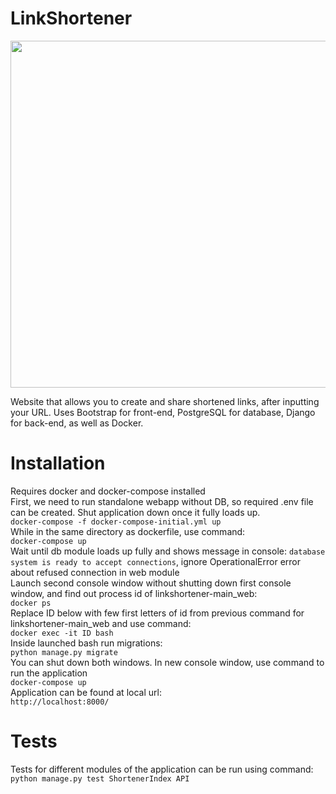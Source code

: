 # LinkShortener

<p align="center">
  <img src="https://user-images.githubusercontent.com/35972878/132550142-b55ce846-ad1c-41a5-89a8-dfabc3a9658d.png" width="555" height="555">
</p>


Website that allows you to create and share shortened links, after inputting your URL. 
Uses Bootstrap for front-end, PostgreSQL for database, Django for back-end, as well as Docker.

# Installation
Requires docker and docker-compose installed  
First, we need to run standalone webapp without DB, so required .env file can be created. Shut application down once it fully loads up.  
`docker-compose -f docker-compose-initial.yml up`  
While in the same directory as dockerfile, use command:  
`docker-compose up`  
Wait until db module loads up fully and shows message in console: `database system is ready to accept connections`, ignore OperationalError error about refused connection in web module  
Launch second console window without shutting down first console window, and find out process id of linkshortener-main_web:  
`docker ps`  
Replace ID below with few first letters of id from previous command for linkshortener-main_web and use command:  
`docker exec -it ID bash`  
Inside launched bash run migrations:   
`python manage.py migrate`  
You can shut down both windows. In new console window, use command to run the application  
`docker-compose up`  
Application can be found at local url:  
`http://localhost:8000/`  


# Tests
Tests for different modules of the application can be run using command:  
`python manage.py test ShortenerIndex API`  



